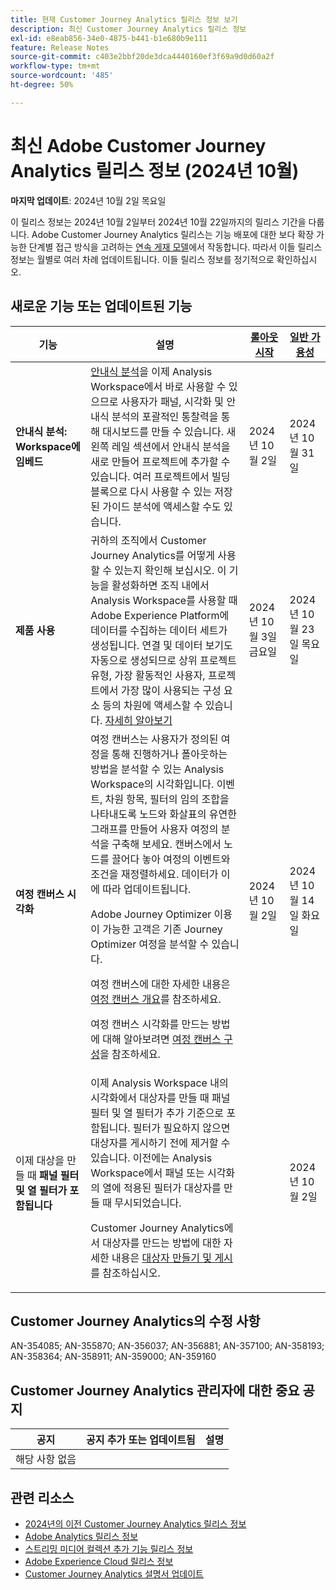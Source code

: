```yaml
---
title: 현재 Customer Journey Analytics 릴리스 정보 보기
description: 최신 Customer Journey Analytics 릴리스 정보
exl-id: e8eab856-34e0-4875-b441-b1e680b9e111
feature: Release Notes
source-git-commit: c403e2bbf20de3dca4440160ef3f69a9d0d60a2f
workflow-type: tm+mt
source-wordcount: '485'
ht-degree: 50%

---
```


# 최신 Adobe Customer Journey Analytics 릴리스 정보 (2024년 10월)

**마지막 업데이트**: 2024년 10월 2일 목요일

이 릴리스 정보는 2024년 10월 2일부터 2024년 10월 22일까지의 릴리스 기간을 다룹니다. Adobe Customer Journey Analytics 릴리스는 기능 배포에 대한 보다 확장 가능한 단계별 접근 방식을 고려하는 [연속 게재 모델](releases.md)에서 작동합니다. 따라서 이들 릴리스 정보는 월별로 여러 차례 업데이트됩니다. 이들 릴리스 정보를 정기적으로 확인하십시오.

## 새로운 기능 또는 업데이트된 기능

| 기능 | 설명 | [롤아웃 시작](releases.md) | [일반 가용성](releases.md) |
| ----------- | ---------- | ------- | ---- |
| **안내식 분석: Workspace에 임베드** | [안내식 분석](https://experienceleague.adobe.com/ko/docs/analytics-platform/using/guided-analysis/overview)을 이제 Analysis Workspace에서 바로 사용할 수 있으므로 사용자가 패널, 시각화 및 안내식 분석의 포괄적인 통찰력을 통해 대시보드를 만들 수 있습니다. 새 왼쪽 레일 섹션에서 안내식 분석을 새로 만들어 프로젝트에 추가할 수 있습니다. 여러 프로젝트에서 빌딩 블록으로 다시 사용할 수 있는 저장된 가이드 분석에 액세스할 수도 있습니다. | 2024년 10월 2일 | 2024년 10월 31일 |
| **제품 사용** | 귀하의 조직에서 Customer Journey Analytics를 어떻게 사용할 수 있는지 확인해 보십시오. 이 기능을 활성화하면 조직 내에서 Analysis Workspace를 사용할 때 Adobe Experience Platform에 데이터를 수집하는 데이터 세트가 생성됩니다. 연결 및 데이터 보기도 자동으로 생성되므로 상위 프로젝트 유형, 가장 활동적인 사용자, 프로젝트에서 가장 많이 사용되는 구성 요소 등의 차원에 액세스할 수 있습니다. [자세히 알아보기](https://experienceleague.adobe.com/en/docs/analytics-platform/using/tools/product-usage/usage-overview) | 2024년 10월 3일 금요일 | 2024년 10월 23일 목요일 |
| **여정 캔버스 시각화** | 여정 캔버스는 사용자가 정의된 여정을 통해 진행하거나 폴아웃하는 방법을 분석할 수 있는 Analysis Workspace의 시각화입니다. 이벤트, 차원 항목, 필터의 임의 조합을 나타내도록 노드와 화살표의 유연한 그래프를 만들어 사용자 여정의 분석을 구축해 보세요. 캔버스에서 노드를 끌어다 놓아 여정의 이벤트와 조건을 재정렬하세요. 데이터가 이에 따라 업데이트됩니다.<p>Adobe Journey Optimizer 이용이 가능한 고객은 기존 Journey Optimizer 여정을 분석할 수 있습니다.<p>여정 캔버스에 대한 자세한 내용은 [여정 캔버스 개요](https://experienceleague.adobe.com/en/docs/analytics-platform/using/cja-workspace/visualizations/journey-canvas/journey-canvas)를 참조하세요.<p>여정 캔버스 시각화를 만드는 방법에 대해 알아보려면 [여정 캔버스 구성](https://experienceleague.adobe.com/en/docs/analytics-platform/using/cja-workspace/visualizations/journey-canvas/configure-journey-canvas)을 참조하세요. | 2024년 10월 2일 | 2024년 10월 14일 화요일 |
| 이제 대상을 만들 때 **패널 필터 및 열 필터가 포함됩니다** | 이제 Analysis Workspace 내의 시각화에서 대상자를 만들 때 패널 필터 및 열 필터가 추가 기준으로 포함됩니다. 필터가 필요하지 않으면 대상자를 게시하기 전에 제거할 수 있습니다. 이전에는 Analysis Workspace에서 패널 또는 시각화의 열에 적용된 필터가 대상자를 만들 때 무시되었습니다.<p>Customer Journey Analytics에서 대상자를 만드는 방법에 대한 자세한 내용은 [대상자 만들기 및 게시](https://experienceleague.adobe.com/ko/docs/analytics-platform/using/cja-components/audiences/publish)를 참조하십시오. |  | 2024년 10월 2일 |


## Customer Journey Analytics의 수정 사항

AN-354085; AN-355870; AN-356037; AN-356881; AN-357100; AN-358193; AN-358364; AN-358911; AN-359000; AN-359160

## Customer Journey Analytics 관리자에 대한 중요 공지

| 공지 | 공지 추가 또는 업데이트됨 | 설명 |
| --- | --- | --- |
| 해당 사항 없음 | | |


## 관련 리소스

* [2024년의 이전 Customer Journey Analytics 릴리스 정보](/help/release-notes/2024.md)
* [Adobe Analytics 릴리스 정보](https://experienceleague.adobe.com/docs/analytics/release-notes/latest.html)
* [스트리밍 미디어 컬렉션 추가 기능 릴리스 정보](https://experienceleague.adobe.com/docs/media-analytics/using/additional-resources/release-notes.html)
* [Adobe Experience Cloud 릴리스 정보](https://experienceleague.adobe.com/docs/release-notes/experience-cloud/current.html)
* [Customer Journey Analytics 설명서 업데이트](/help/release-notes/doc-changes.md)

